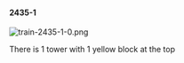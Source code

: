 #### 2435-1
![train-2435-1-0.png](https://github.com/lil-lab/nlvr/raw/master/nlvr/train/images/56/train-2435-1-0.png "train-2435-1-0.png")

There is 1 tower with 1 yellow block at the top